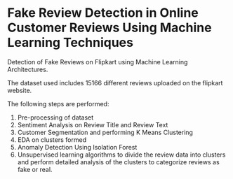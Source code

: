 # Fake Review Detection in Online Customer Reviews Using Machine Learning Techniques
Detection of Fake Reviews on Flipkart using Machine Learning Architectures.

The dataset used includes 15166 different reviews uploaded on the flipkart website.

The following steps are performed:

1. Pre-processing of dataset
2. Sentiment Analysis on Review Title and Review Text
3. Customer Segmentation and performing K Means Clustering
4. EDA on clusters formed
5. Anomaly Detection Using Isolation Forest
6.  Unsupervised learning algorithms to divide the review data into clusters and perform detailed analysis of the clusters to categorize reviews as fake or real.
